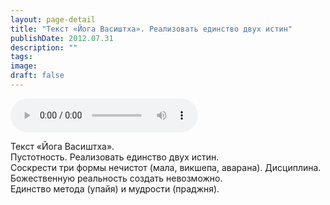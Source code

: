 ```yaml
---
layout: page-detail
title: "Текст «Йога Васиштха». Реализовать единство двух истин"
publishDate: 2012.07.31
description: ""
tags:
image:
draft: false
---
```


<audio title="2012.07.31 - Текст «Йога Васиштха». Реализовать единство двух истин.mp3" src="/upload/iblock/027/02726a42dac92fce657a2fa8511f259f.mp3" controls=""></audio>

 Текст «Йога Васиштха».  
 Пустотность. Реализовать единство двух истин.  
 Соскрести три формы нечистот (мала, викшепа, аварана). Дисциплина.  
 Божественную реальность создать невозможно.  
 Единство метода (упайя) и мудрости (праджня).  

  
